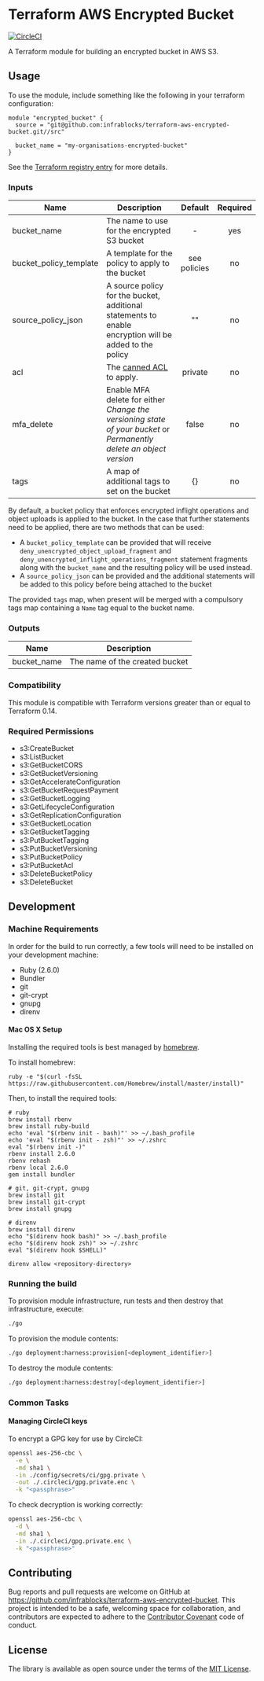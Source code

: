 Terraform AWS Encrypted Bucket
==============================

[![CircleCI](https://circleci.com/gh/infrablocks/terraform-aws-encrypted-bucket.svg?style=svg)](https://circleci.com/gh/infrablocks/terraform-aws-encrypted-bucket)

A Terraform module for building an encrypted bucket in AWS S3.

Usage
-----

To use the module, include something like the following in your terraform configuration:

```hcl-terraform
module "encrypted_bucket" {
  source = "git@github.com:infrablocks/terraform-aws-encrypted-bucket.git//src"
  
  bucket_name = "my-organisations-encrypted-bucket"
}
```

See the 
[Terraform registry entry](https://registry.terraform.io/modules/infrablocks/encrypted-bucket/aws/latest) 
for more details.

### Inputs

| Name                   | Description                                                                                                         | Default      | Required |
|------------------------|---------------------------------------------------------------------------------------------------------------------|:------------:|:--------:|
| bucket_name            | The name to use for the encrypted S3 bucket                                                                         | -            | yes      |
| bucket_policy_template | A template for the policy to apply to the bucket                                                                    | see policies | no       |
| source_policy_json     | A source policy for the bucket, additional statements to enable encryption will be added to the policy              | ""           | no       |
| acl                    | The [canned ACL](https://docs.aws.amazon.com/AmazonS3/latest/dev/acl-overview.html#canned-acl) to apply.            | private      | no       |
| mfa_delete             | Enable MFA delete for either _Change the versioning state of your bucket_ or _Permanently delete an object version_ | false        | no       |
| tags                   | A map of additional tags to set on the bucket                                                                       | {}           | no       |


By default, a bucket policy that enforces encrypted inflight operations and 
object uploads is applied to the bucket. In the case that further statements
need to be applied, there are two methods that can be used:
- A `bucket_policy_template` can be provided that will receive
  `deny_unencrypted_object_upload_fragment` and
  `deny_unencrypted_inflight_operations_fragment`
  statement fragments along with the `bucket_name` and the resulting policy
  will be used instead.
- A `source_policy_json` can be provided and the additional statements will
  be added to this policy before being attached to the bucket

The provided `tags` map, when present will be merged with a compulsory tags map 
containing a `Name` tag equal to the bucket name.
  

### Outputs

| Name        | Description                    |
|-------------|--------------------------------|
| bucket_name | The name of the created bucket |

### Compatibility

This module is compatible with Terraform versions greater than or equal to 
Terraform 0.14.

### Required Permissions

* s3:CreateBucket
* s3:ListBucket
* s3:GetBucketCORS
* s3:GetBucketVersioning
* s3:GetAccelerateConfiguration
* s3:GetBucketRequestPayment
* s3:GetBucketLogging
* s3:GetLifecycleConfiguration
* s3:GetReplicationConfiguration
* s3:GetBucketLocation
* s3:GetBucketTagging
* s3:PutBucketTagging
* s3:PutBucketVersioning
* s3:PutBucketPolicy
* s3:PutBucketAcl
* s3:DeleteBucketPolicy
* s3:DeleteBucket

Development
-----------

### Machine Requirements

In order for the build to run correctly, a few tools will need to be installed on your
development machine:

* Ruby (2.6.0)
* Bundler
* git
* git-crypt
* gnupg
* direnv

#### Mac OS X Setup

Installing the required tools is best managed by [homebrew](http://brew.sh).

To install homebrew:

```
ruby -e "$(curl -fsSL https://raw.githubusercontent.com/Homebrew/install/master/install)"
```

Then, to install the required tools:

```
# ruby
brew install rbenv
brew install ruby-build
echo 'eval "$(rbenv init - bash)"' >> ~/.bash_profile
echo 'eval "$(rbenv init - zsh)"' >> ~/.zshrc
eval "$(rbenv init -)"
rbenv install 2.6.0
rbenv rehash
rbenv local 2.6.0
gem install bundler

# git, git-crypt, gnupg
brew install git
brew install git-crypt
brew install gnupg

# direnv
brew install direnv
echo "$(direnv hook bash)" >> ~/.bash_profile
echo "$(direnv hook zsh)" >> ~/.zshrc
eval "$(direnv hook $SHELL)"

direnv allow <repository-directory>
```

### Running the build

To provision module infrastructure, run tests and then destroy that infrastructure,
execute:

```bash
./go
```

To provision the module contents:

```bash
./go deployment:harness:provision[<deployment_identifier>]
```

To destroy the module contents:

```bash
./go deployment:harness:destroy[<deployment_identifier>]
```

### Common Tasks

#### Managing CircleCI keys

To encrypt a GPG key for use by CircleCI:

```bash
openssl aes-256-cbc \
  -e \
  -md sha1 \
  -in ./config/secrets/ci/gpg.private \
  -out ./.circleci/gpg.private.enc \
  -k "<passphrase>"
```

To check decryption is working correctly:

```bash
openssl aes-256-cbc \
  -d \
  -md sha1 \
  -in ./.circleci/gpg.private.enc \
  -k "<passphrase>"
```

Contributing
------------

Bug reports and pull requests are welcome on GitHub at 
https://github.com/infrablocks/terraform-aws-encrypted-bucket. 
This project is intended to be a safe, welcoming space for collaboration, and 
contributors are expected to adhere to 
the [Contributor Covenant](http://contributor-covenant.org) code of conduct.


License
-------

The library is available as open source under the terms of the 
[MIT License](http://opensource.org/licenses/MIT).
